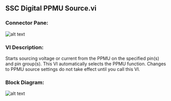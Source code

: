 ## **SSC Digital PPMU Source.vi**
### Connector Pane:
![alt text](/Digital/SSC%20Digital/PPMU/SSC%20Digital%20PPMU%20Source.vic.png "SSC Digital PPMU Source.vi connector pane")

### VI Description:
Starts sourcing voltage or current from the PPMU on the specified pin(s) and pin group(s). This VI automatically selects the PPMU function. Changes to PPMU source settings do not take effect until you call this VI.


### Block Diagram:
![alt text](/Digital/SSC%20Digital/PPMU/SSC%20Digital%20PPMU%20Source.vid.png "SSC Digital PPMU Source.vi block diagram")

